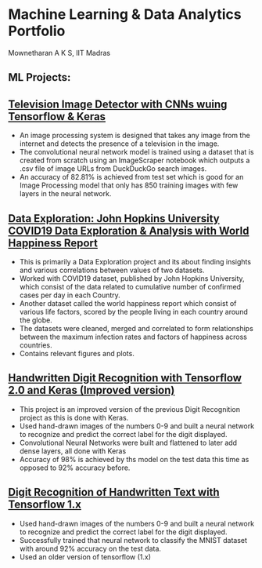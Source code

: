 # Machine Learning & Data Analytics Portfolio
Mownetharan A K S, IIT Madras
## ML Projects:
## [Television Image Detector with CNNs wuing Tensorflow & Keras](https://github.com/mowne67/Portfolio-Mowne/blob/main/Television_Image_Detector.ipynb)

- An image processing system is designed that takes any image from the internet and detects the presence of a television in the image.
-  The convolutional neural network model is trained using a dataset that is created from scratch using an ImageScraper notebook which outputs a .csv file of image URLs from DuckDuckGo search images.
-  An accuracy of 82.81% is achieved from test set which is good for an Image Processing model that only has 850 training images with few layers in the neural network.

## [Data Exploration: John Hopkins University COVID19 Data Exploration & Analysis with World Happiness Report](https://github.com/mowne67/Portfolio-Mowne/blob/main/john_hopkins_covid_data.ipynb)

- This is primarily a Data Exploration project and its about finding insights and various correlations between values of two datasets.
- Worked with COVID19 dataset, published by John Hopkins University, which consist of the data related to cumulative number of confirmed cases per day in each Country.
- Another dataset called the world happiness report which consist of various life factors, scored by the people living in each country around the globe.
- The datasets were cleaned, merged and correlated to form relationships between the maximum infection rates and factors of happiness across countries.
- Contains relevant figures and plots.

## [Handwritten Digit Recognition with Tensorflow 2.0 and Keras (Improved version)](https://github.com/mowne67/Portfolio-Mowne/blob/main/Handwritten_Digit_Recognition_with_Tensorflow_2_0_%26_Keras.ipynb)

- This project is an improved version of the previous Digit Recognition project as this is done with Keras.
- Used hand-drawn images of the numbers 0-9 and built a neural network to recognize and predict the correct label for the digit displayed.
- Convolutional Neural Networks were built and flattened to later add dense layers, all done with Keras
- Accuracy of 98% is achieved by ths model on the test data this time as opposed to 92% accuracy before.

## [Digit Recognition of Handwritten Text with Tensorflow 1.x](https://github.com/mowne67/Portfolio-Mowne/blob/main/Digit_Recognition_from_Handwritten_Text_with_Tensorflow_1_x.ipynb)

- Used hand-drawn images of the numbers 0-9 and built a neural network to recognize and predict the correct label for the digit displayed.
- Successfully trained that neural network to classify the MNIST dataset with around 92% accuracy on the test data.
- Used an older version of tensorflow (1.x)



